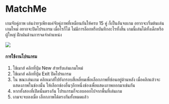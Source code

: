 # MatchMe

เกมจับคู่ภาพ เล่นง่ายๆเพียงแค่จับคู่ภาพที่เหมือนกันให้ครบ 15 คู่ ก็เป็นอันจบเกม อยากจะเริ่มต้นเล่นเกมใหม่ อยากจะปิดโปรแกรม เมื่อไรก็ได้ ไม่มีการล็อกหรือบันทึกอะไรทั้งสิ้น เกมนี้เล่นได้ทั้งเด็กหรือผู้ใหญ่ ฝึกฝนด้านการจดจำคำแหน่ง

<image src="matchme.png">
  
#### การใช้งานโปรแกรม

1. ใช้เมาส์ คลิกที่ปุ่ม New สำหรับเล่นเกมใหม่
2. ใช้เมาส์ คลิกที่ปุ่ม Exit ปิดโปรแกรม
3. ใน ขณะเล่นเกม คลิกเมาส์ไปยังกรอบสี่เหลี่ยมเพื่อเลือกภาพที่ซ่อนอยู่ด้านหลัง เมื่อคลิกแล้วจะแสดงภาพในช่องนั้น ให้เลือกช่องอื่นๆอีกหนึ่งช่องเพื่อแสดงภาพออกมาเช่นกัน
4. หากทั้งสองที่เปิดนั้นตรงกัน โปรแกรมก็จะลบออกไปจากพื้นที่เล่นเกม
5. เกมจะจบลงเมื่อ เลือกภาพได้ตรงกันทั้งหมดแล้ว


####
